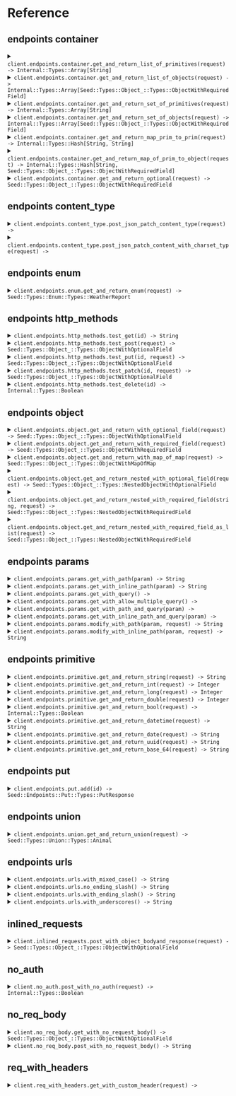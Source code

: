 # Reference
## endpoints container
<details><summary><code>client.endpoints.container.get_and_return_list_of_primitives(request) -> Internal::Types::Array[String]</code></summary>
<dl>
<dd>

#### 🔌 Usage

<dl>
<dd>

<dl>
<dd>

```ruby
client.endpoints.container.get_and_return_list_of_primitives();
```
</dd>
</dl>
</dd>
</dl>

#### ⚙️ Parameters

<dl>
<dd>

<dl>
<dd>

**request:** `Internal::Types::Array[String]` 
    
</dd>
</dl>
</dd>
</dl>


</dd>
</dl>
</details>

<details><summary><code>client.endpoints.container.get_and_return_list_of_objects(request) -> Internal::Types::Array[Seed::Types::Object_::Types::ObjectWithRequiredField]</code></summary>
<dl>
<dd>

#### 🔌 Usage

<dl>
<dd>

<dl>
<dd>

```ruby
client.endpoints.container.get_and_return_list_of_objects();
```
</dd>
</dl>
</dd>
</dl>

#### ⚙️ Parameters

<dl>
<dd>

<dl>
<dd>

**request:** `Internal::Types::Array[Seed::Types::Object_::Types::ObjectWithRequiredField]` 
    
</dd>
</dl>
</dd>
</dl>


</dd>
</dl>
</details>

<details><summary><code>client.endpoints.container.get_and_return_set_of_primitives(request) -> Internal::Types::Array[String]</code></summary>
<dl>
<dd>

#### 🔌 Usage

<dl>
<dd>

<dl>
<dd>

```ruby
client.endpoints.container.get_and_return_set_of_primitives();
```
</dd>
</dl>
</dd>
</dl>

#### ⚙️ Parameters

<dl>
<dd>

<dl>
<dd>

**request:** `Internal::Types::Array[String]` 
    
</dd>
</dl>
</dd>
</dl>


</dd>
</dl>
</details>

<details><summary><code>client.endpoints.container.get_and_return_set_of_objects(request) -> Internal::Types::Array[Seed::Types::Object_::Types::ObjectWithRequiredField]</code></summary>
<dl>
<dd>

#### 🔌 Usage

<dl>
<dd>

<dl>
<dd>

```ruby
client.endpoints.container.get_and_return_set_of_objects();
```
</dd>
</dl>
</dd>
</dl>

#### ⚙️ Parameters

<dl>
<dd>

<dl>
<dd>

**request:** `Internal::Types::Array[Seed::Types::Object_::Types::ObjectWithRequiredField]` 
    
</dd>
</dl>
</dd>
</dl>


</dd>
</dl>
</details>

<details><summary><code>client.endpoints.container.get_and_return_map_prim_to_prim(request) -> Internal::Types::Hash[String, String]</code></summary>
<dl>
<dd>

#### 🔌 Usage

<dl>
<dd>

<dl>
<dd>

```ruby
client.endpoints.container.get_and_return_map_prim_to_prim({
  string:'string'
});
```
</dd>
</dl>
</dd>
</dl>

#### ⚙️ Parameters

<dl>
<dd>

<dl>
<dd>

**request:** `Internal::Types::Hash[String, String]` 
    
</dd>
</dl>
</dd>
</dl>


</dd>
</dl>
</details>

<details><summary><code>client.endpoints.container.get_and_return_map_of_prim_to_object(request) -> Internal::Types::Hash[String, Seed::Types::Object_::Types::ObjectWithRequiredField]</code></summary>
<dl>
<dd>

#### 🔌 Usage

<dl>
<dd>

<dl>
<dd>

```ruby
client.endpoints.container.get_and_return_map_of_prim_to_object({
  string:{
    string:'string'
  }
});
```
</dd>
</dl>
</dd>
</dl>

#### ⚙️ Parameters

<dl>
<dd>

<dl>
<dd>

**request:** `Internal::Types::Hash[String, Seed::Types::Object_::Types::ObjectWithRequiredField]` 
    
</dd>
</dl>
</dd>
</dl>


</dd>
</dl>
</details>

<details><summary><code>client.endpoints.container.get_and_return_optional(request) -> Seed::Types::Object_::Types::ObjectWithRequiredField</code></summary>
<dl>
<dd>

#### 🔌 Usage

<dl>
<dd>

<dl>
<dd>

```ruby
client.endpoints.container.get_and_return_optional({
  string:'string'
});
```
</dd>
</dl>
</dd>
</dl>

#### ⚙️ Parameters

<dl>
<dd>

<dl>
<dd>

**request:** `Seed::Types::Object_::Types::ObjectWithRequiredField` 
    
</dd>
</dl>
</dd>
</dl>


</dd>
</dl>
</details>

## endpoints content_type
<details><summary><code>client.endpoints.content_type.post_json_patch_content_type(request) -> </code></summary>
<dl>
<dd>

#### 🔌 Usage

<dl>
<dd>

<dl>
<dd>

```ruby
client.endpoints.content_type.post_json_patch_content_type({
  string:'string',
  integer:1,
  long:1000000,
  double:1.1,
  bool:true,
  datetime:'2024-01-15T09:30:00Z',
  date:'2023-01-15',
  uuid:'d5e9c84f-c2b2-4bf4-b4b0-7ffd7a9ffc32',
  base64:'SGVsbG8gd29ybGQh',
  list:['list', 'list'],
  set:Set.new(['set']),
  map:{
    1:'map'
  },
  bigint:'1000000'
});
```
</dd>
</dl>
</dd>
</dl>

#### ⚙️ Parameters

<dl>
<dd>

<dl>
<dd>

**request:** `Seed::Types::Object_::Types::ObjectWithOptionalField` 
    
</dd>
</dl>
</dd>
</dl>


</dd>
</dl>
</details>

<details><summary><code>client.endpoints.content_type.post_json_patch_content_with_charset_type(request) -> </code></summary>
<dl>
<dd>

#### 🔌 Usage

<dl>
<dd>

<dl>
<dd>

```ruby
client.endpoints.content_type.post_json_patch_content_with_charset_type({
  string:'string',
  integer:1,
  long:1000000,
  double:1.1,
  bool:true,
  datetime:'2024-01-15T09:30:00Z',
  date:'2023-01-15',
  uuid:'d5e9c84f-c2b2-4bf4-b4b0-7ffd7a9ffc32',
  base64:'SGVsbG8gd29ybGQh',
  list:['list', 'list'],
  set:Set.new(['set']),
  map:{
    1:'map'
  },
  bigint:'1000000'
});
```
</dd>
</dl>
</dd>
</dl>

#### ⚙️ Parameters

<dl>
<dd>

<dl>
<dd>

**request:** `Seed::Types::Object_::Types::ObjectWithOptionalField` 
    
</dd>
</dl>
</dd>
</dl>


</dd>
</dl>
</details>

## endpoints enum
<details><summary><code>client.endpoints.enum.get_and_return_enum(request) -> Seed::Types::Enum::Types::WeatherReport</code></summary>
<dl>
<dd>

#### 🔌 Usage

<dl>
<dd>

<dl>
<dd>

```ruby
client.endpoints.enum.get_and_return_enum();
```
</dd>
</dl>
</dd>
</dl>

#### ⚙️ Parameters

<dl>
<dd>

<dl>
<dd>

**request:** `Seed::Types::Enum::Types::WeatherReport` 
    
</dd>
</dl>
</dd>
</dl>


</dd>
</dl>
</details>

## endpoints http_methods
<details><summary><code>client.endpoints.http_methods.test_get(id) -> String</code></summary>
<dl>
<dd>

#### 🔌 Usage

<dl>
<dd>

<dl>
<dd>

```ruby
client.endpoints.http_methods.test_get();
```
</dd>
</dl>
</dd>
</dl>

#### ⚙️ Parameters

<dl>
<dd>

<dl>
<dd>

**id:** `String` 
    
</dd>
</dl>
</dd>
</dl>


</dd>
</dl>
</details>

<details><summary><code>client.endpoints.http_methods.test_post(request) -> Seed::Types::Object_::Types::ObjectWithOptionalField</code></summary>
<dl>
<dd>

#### 🔌 Usage

<dl>
<dd>

<dl>
<dd>

```ruby
client.endpoints.http_methods.test_post({
  string:'string'
});
```
</dd>
</dl>
</dd>
</dl>

#### ⚙️ Parameters

<dl>
<dd>

<dl>
<dd>

**request:** `Seed::Types::Object_::Types::ObjectWithRequiredField` 
    
</dd>
</dl>
</dd>
</dl>


</dd>
</dl>
</details>

<details><summary><code>client.endpoints.http_methods.test_put(id, request) -> Seed::Types::Object_::Types::ObjectWithOptionalField</code></summary>
<dl>
<dd>

#### 🔌 Usage

<dl>
<dd>

<dl>
<dd>

```ruby
client.endpoints.http_methods.test_put({
  string:'string'
});
```
</dd>
</dl>
</dd>
</dl>

#### ⚙️ Parameters

<dl>
<dd>

<dl>
<dd>

**id:** `String` 
    
</dd>
</dl>

<dl>
<dd>

**request:** `Seed::Types::Object_::Types::ObjectWithRequiredField` 
    
</dd>
</dl>
</dd>
</dl>


</dd>
</dl>
</details>

<details><summary><code>client.endpoints.http_methods.test_patch(id, request) -> Seed::Types::Object_::Types::ObjectWithOptionalField</code></summary>
<dl>
<dd>

#### 🔌 Usage

<dl>
<dd>

<dl>
<dd>

```ruby
client.endpoints.http_methods.test_patch({
  string:'string',
  integer:1,
  long:1000000,
  double:1.1,
  bool:true,
  datetime:'2024-01-15T09:30:00Z',
  date:'2023-01-15',
  uuid:'d5e9c84f-c2b2-4bf4-b4b0-7ffd7a9ffc32',
  base64:'SGVsbG8gd29ybGQh',
  list:['list', 'list'],
  set:Set.new(['set']),
  map:{
    1:'map'
  },
  bigint:'1000000'
});
```
</dd>
</dl>
</dd>
</dl>

#### ⚙️ Parameters

<dl>
<dd>

<dl>
<dd>

**id:** `String` 
    
</dd>
</dl>

<dl>
<dd>

**request:** `Seed::Types::Object_::Types::ObjectWithOptionalField` 
    
</dd>
</dl>
</dd>
</dl>


</dd>
</dl>
</details>

<details><summary><code>client.endpoints.http_methods.test_delete(id) -> Internal::Types::Boolean</code></summary>
<dl>
<dd>

#### 🔌 Usage

<dl>
<dd>

<dl>
<dd>

```ruby
client.endpoints.http_methods.test_delete();
```
</dd>
</dl>
</dd>
</dl>

#### ⚙️ Parameters

<dl>
<dd>

<dl>
<dd>

**id:** `String` 
    
</dd>
</dl>
</dd>
</dl>


</dd>
</dl>
</details>

## endpoints object
<details><summary><code>client.endpoints.object.get_and_return_with_optional_field(request) -> Seed::Types::Object_::Types::ObjectWithOptionalField</code></summary>
<dl>
<dd>

#### 🔌 Usage

<dl>
<dd>

<dl>
<dd>

```ruby
client.endpoints.object.get_and_return_with_optional_field({
  string:'string',
  integer:1,
  long:1000000,
  double:1.1,
  bool:true,
  datetime:'2024-01-15T09:30:00Z',
  date:'2023-01-15',
  uuid:'d5e9c84f-c2b2-4bf4-b4b0-7ffd7a9ffc32',
  base64:'SGVsbG8gd29ybGQh',
  list:['list', 'list'],
  set:Set.new(['set']),
  map:{
    1:'map'
  },
  bigint:'1000000'
});
```
</dd>
</dl>
</dd>
</dl>

#### ⚙️ Parameters

<dl>
<dd>

<dl>
<dd>

**request:** `Seed::Types::Object_::Types::ObjectWithOptionalField` 
    
</dd>
</dl>
</dd>
</dl>


</dd>
</dl>
</details>

<details><summary><code>client.endpoints.object.get_and_return_with_required_field(request) -> Seed::Types::Object_::Types::ObjectWithRequiredField</code></summary>
<dl>
<dd>

#### 🔌 Usage

<dl>
<dd>

<dl>
<dd>

```ruby
client.endpoints.object.get_and_return_with_required_field({
  string:'string'
});
```
</dd>
</dl>
</dd>
</dl>

#### ⚙️ Parameters

<dl>
<dd>

<dl>
<dd>

**request:** `Seed::Types::Object_::Types::ObjectWithRequiredField` 
    
</dd>
</dl>
</dd>
</dl>


</dd>
</dl>
</details>

<details><summary><code>client.endpoints.object.get_and_return_with_map_of_map(request) -> Seed::Types::Object_::Types::ObjectWithMapOfMap</code></summary>
<dl>
<dd>

#### 🔌 Usage

<dl>
<dd>

<dl>
<dd>

```ruby
client.endpoints.object.get_and_return_with_map_of_map({
  map:{
    map:{
      map:'map'
    }
  }
});
```
</dd>
</dl>
</dd>
</dl>

#### ⚙️ Parameters

<dl>
<dd>

<dl>
<dd>

**request:** `Seed::Types::Object_::Types::ObjectWithMapOfMap` 
    
</dd>
</dl>
</dd>
</dl>


</dd>
</dl>
</details>

<details><summary><code>client.endpoints.object.get_and_return_nested_with_optional_field(request) -> Seed::Types::Object_::Types::NestedObjectWithOptionalField</code></summary>
<dl>
<dd>

#### 🔌 Usage

<dl>
<dd>

<dl>
<dd>

```ruby
client.endpoints.object.get_and_return_nested_with_optional_field({
  string:'string',
  NestedObject:{
    string:'string',
    integer:1,
    long:1000000,
    double:1.1,
    bool:true,
    datetime:'2024-01-15T09:30:00Z',
    date:'2023-01-15',
    uuid:'d5e9c84f-c2b2-4bf4-b4b0-7ffd7a9ffc32',
    base64:'SGVsbG8gd29ybGQh',
    list:['list', 'list'],
    set:Set.new(['set']),
    map:{
      1:'map'
    },
    bigint:'1000000'
  }
});
```
</dd>
</dl>
</dd>
</dl>

#### ⚙️ Parameters

<dl>
<dd>

<dl>
<dd>

**request:** `Seed::Types::Object_::Types::NestedObjectWithOptionalField` 
    
</dd>
</dl>
</dd>
</dl>


</dd>
</dl>
</details>

<details><summary><code>client.endpoints.object.get_and_return_nested_with_required_field(string, request) -> Seed::Types::Object_::Types::NestedObjectWithRequiredField</code></summary>
<dl>
<dd>

#### 🔌 Usage

<dl>
<dd>

<dl>
<dd>

```ruby
client.endpoints.object.get_and_return_nested_with_required_field({
  string:'string',
  NestedObject:{
    string:'string',
    integer:1,
    long:1000000,
    double:1.1,
    bool:true,
    datetime:'2024-01-15T09:30:00Z',
    date:'2023-01-15',
    uuid:'d5e9c84f-c2b2-4bf4-b4b0-7ffd7a9ffc32',
    base64:'SGVsbG8gd29ybGQh',
    list:['list', 'list'],
    set:Set.new(['set']),
    map:{
      1:'map'
    },
    bigint:'1000000'
  }
});
```
</dd>
</dl>
</dd>
</dl>

#### ⚙️ Parameters

<dl>
<dd>

<dl>
<dd>

**string:** `String` 
    
</dd>
</dl>

<dl>
<dd>

**request:** `Seed::Types::Object_::Types::NestedObjectWithRequiredField` 
    
</dd>
</dl>
</dd>
</dl>


</dd>
</dl>
</details>

<details><summary><code>client.endpoints.object.get_and_return_nested_with_required_field_as_list(request) -> Seed::Types::Object_::Types::NestedObjectWithRequiredField</code></summary>
<dl>
<dd>

#### 🔌 Usage

<dl>
<dd>

<dl>
<dd>

```ruby
client.endpoints.object.get_and_return_nested_with_required_field_as_list();
```
</dd>
</dl>
</dd>
</dl>

#### ⚙️ Parameters

<dl>
<dd>

<dl>
<dd>

**request:** `Internal::Types::Array[Seed::Types::Object_::Types::NestedObjectWithRequiredField]` 
    
</dd>
</dl>
</dd>
</dl>


</dd>
</dl>
</details>

## endpoints params
<details><summary><code>client.endpoints.params.get_with_path(param) -> String</code></summary>
<dl>
<dd>

#### 📝 Description

<dl>
<dd>

<dl>
<dd>

GET with path param
</dd>
</dl>
</dd>
</dl>

#### 🔌 Usage

<dl>
<dd>

<dl>
<dd>

```ruby
client.endpoints.params.get_with_path();
```
</dd>
</dl>
</dd>
</dl>

#### ⚙️ Parameters

<dl>
<dd>

<dl>
<dd>

**param:** `String` 
    
</dd>
</dl>
</dd>
</dl>


</dd>
</dl>
</details>

<details><summary><code>client.endpoints.params.get_with_inline_path(param) -> String</code></summary>
<dl>
<dd>

#### 📝 Description

<dl>
<dd>

<dl>
<dd>

GET with path param
</dd>
</dl>
</dd>
</dl>

#### 🔌 Usage

<dl>
<dd>

<dl>
<dd>

```ruby
client.endpoints.params.get_with_path();
```
</dd>
</dl>
</dd>
</dl>

#### ⚙️ Parameters

<dl>
<dd>

<dl>
<dd>

**param:** `String` 
    
</dd>
</dl>
</dd>
</dl>


</dd>
</dl>
</details>

<details><summary><code>client.endpoints.params.get_with_query() -> </code></summary>
<dl>
<dd>

#### 📝 Description

<dl>
<dd>

<dl>
<dd>

GET with query param
</dd>
</dl>
</dd>
</dl>

#### 🔌 Usage

<dl>
<dd>

<dl>
<dd>

```ruby
client.endpoints.params.get_with_query({
  query:'query',
  number:1
});
```
</dd>
</dl>
</dd>
</dl>

#### ⚙️ Parameters

<dl>
<dd>

<dl>
<dd>

**query:** `String` 
    
</dd>
</dl>

<dl>
<dd>

**number:** `Integer` 
    
</dd>
</dl>
</dd>
</dl>


</dd>
</dl>
</details>

<details><summary><code>client.endpoints.params.get_with_allow_multiple_query() -> </code></summary>
<dl>
<dd>

#### 📝 Description

<dl>
<dd>

<dl>
<dd>

GET with multiple of same query param
</dd>
</dl>
</dd>
</dl>

#### 🔌 Usage

<dl>
<dd>

<dl>
<dd>

```ruby
client.endpoints.params.get_with_query({
  query:'query',
  number:1
});
```
</dd>
</dl>
</dd>
</dl>

#### ⚙️ Parameters

<dl>
<dd>

<dl>
<dd>

**query:** `String` 
    
</dd>
</dl>

<dl>
<dd>

**number:** `Integer` 
    
</dd>
</dl>
</dd>
</dl>


</dd>
</dl>
</details>

<details><summary><code>client.endpoints.params.get_with_path_and_query(param) -> </code></summary>
<dl>
<dd>

#### 📝 Description

<dl>
<dd>

<dl>
<dd>

GET with path and query params
</dd>
</dl>
</dd>
</dl>

#### 🔌 Usage

<dl>
<dd>

<dl>
<dd>

```ruby
client.endpoints.params.get_with_path_and_query({
  param:'param',
  query:'query'
});
```
</dd>
</dl>
</dd>
</dl>

#### ⚙️ Parameters

<dl>
<dd>

<dl>
<dd>

**param:** `String` 
    
</dd>
</dl>

<dl>
<dd>

**query:** `String` 
    
</dd>
</dl>
</dd>
</dl>


</dd>
</dl>
</details>

<details><summary><code>client.endpoints.params.get_with_inline_path_and_query(param) -> </code></summary>
<dl>
<dd>

#### 📝 Description

<dl>
<dd>

<dl>
<dd>

GET with path and query params
</dd>
</dl>
</dd>
</dl>

#### 🔌 Usage

<dl>
<dd>

<dl>
<dd>

```ruby
client.endpoints.params.get_with_path_and_query({
  param:'param',
  query:'query'
});
```
</dd>
</dl>
</dd>
</dl>

#### ⚙️ Parameters

<dl>
<dd>

<dl>
<dd>

**param:** `String` 
    
</dd>
</dl>

<dl>
<dd>

**query:** `String` 
    
</dd>
</dl>
</dd>
</dl>


</dd>
</dl>
</details>

<details><summary><code>client.endpoints.params.modify_with_path(param, request) -> String</code></summary>
<dl>
<dd>

#### 📝 Description

<dl>
<dd>

<dl>
<dd>

PUT to update with path param
</dd>
</dl>
</dd>
</dl>

#### 🔌 Usage

<dl>
<dd>

<dl>
<dd>

```ruby
client.endpoints.params.modify_with_inline_path({
  param:'param'
});
```
</dd>
</dl>
</dd>
</dl>

#### ⚙️ Parameters

<dl>
<dd>

<dl>
<dd>

**param:** `String` 
    
</dd>
</dl>

<dl>
<dd>

**request:** `String` 
    
</dd>
</dl>
</dd>
</dl>


</dd>
</dl>
</details>

<details><summary><code>client.endpoints.params.modify_with_inline_path(param, request) -> String</code></summary>
<dl>
<dd>

#### 📝 Description

<dl>
<dd>

<dl>
<dd>

PUT to update with path param
</dd>
</dl>
</dd>
</dl>

#### 🔌 Usage

<dl>
<dd>

<dl>
<dd>

```ruby
client.endpoints.params.modify_with_inline_path({
  param:'param'
});
```
</dd>
</dl>
</dd>
</dl>

#### ⚙️ Parameters

<dl>
<dd>

<dl>
<dd>

**param:** `String` 
    
</dd>
</dl>

<dl>
<dd>

**request:** `String` 
    
</dd>
</dl>
</dd>
</dl>


</dd>
</dl>
</details>

## endpoints primitive
<details><summary><code>client.endpoints.primitive.get_and_return_string(request) -> String</code></summary>
<dl>
<dd>

#### 🔌 Usage

<dl>
<dd>

<dl>
<dd>

```ruby
client.endpoints.primitive.get_and_return_string();
```
</dd>
</dl>
</dd>
</dl>

#### ⚙️ Parameters

<dl>
<dd>

<dl>
<dd>

**request:** `String` 
    
</dd>
</dl>
</dd>
</dl>


</dd>
</dl>
</details>

<details><summary><code>client.endpoints.primitive.get_and_return_int(request) -> Integer</code></summary>
<dl>
<dd>

#### 🔌 Usage

<dl>
<dd>

<dl>
<dd>

```ruby
client.endpoints.primitive.get_and_return_int();
```
</dd>
</dl>
</dd>
</dl>

#### ⚙️ Parameters

<dl>
<dd>

<dl>
<dd>

**request:** `Integer` 
    
</dd>
</dl>
</dd>
</dl>


</dd>
</dl>
</details>

<details><summary><code>client.endpoints.primitive.get_and_return_long(request) -> Integer</code></summary>
<dl>
<dd>

#### 🔌 Usage

<dl>
<dd>

<dl>
<dd>

```ruby
client.endpoints.primitive.get_and_return_long();
```
</dd>
</dl>
</dd>
</dl>

#### ⚙️ Parameters

<dl>
<dd>

<dl>
<dd>

**request:** `Integer` 
    
</dd>
</dl>
</dd>
</dl>


</dd>
</dl>
</details>

<details><summary><code>client.endpoints.primitive.get_and_return_double(request) -> Integer</code></summary>
<dl>
<dd>

#### 🔌 Usage

<dl>
<dd>

<dl>
<dd>

```ruby
client.endpoints.primitive.get_and_return_double();
```
</dd>
</dl>
</dd>
</dl>

#### ⚙️ Parameters

<dl>
<dd>

<dl>
<dd>

**request:** `Integer` 
    
</dd>
</dl>
</dd>
</dl>


</dd>
</dl>
</details>

<details><summary><code>client.endpoints.primitive.get_and_return_bool(request) -> Internal::Types::Boolean</code></summary>
<dl>
<dd>

#### 🔌 Usage

<dl>
<dd>

<dl>
<dd>

```ruby
client.endpoints.primitive.get_and_return_bool();
```
</dd>
</dl>
</dd>
</dl>

#### ⚙️ Parameters

<dl>
<dd>

<dl>
<dd>

**request:** `Internal::Types::Boolean` 
    
</dd>
</dl>
</dd>
</dl>


</dd>
</dl>
</details>

<details><summary><code>client.endpoints.primitive.get_and_return_datetime(request) -> String</code></summary>
<dl>
<dd>

#### 🔌 Usage

<dl>
<dd>

<dl>
<dd>

```ruby
client.endpoints.primitive.get_and_return_datetime();
```
</dd>
</dl>
</dd>
</dl>

#### ⚙️ Parameters

<dl>
<dd>

<dl>
<dd>

**request:** `String` 
    
</dd>
</dl>
</dd>
</dl>


</dd>
</dl>
</details>

<details><summary><code>client.endpoints.primitive.get_and_return_date(request) -> String</code></summary>
<dl>
<dd>

#### 🔌 Usage

<dl>
<dd>

<dl>
<dd>

```ruby
client.endpoints.primitive.get_and_return_date();
```
</dd>
</dl>
</dd>
</dl>

#### ⚙️ Parameters

<dl>
<dd>

<dl>
<dd>

**request:** `String` 
    
</dd>
</dl>
</dd>
</dl>


</dd>
</dl>
</details>

<details><summary><code>client.endpoints.primitive.get_and_return_uuid(request) -> String</code></summary>
<dl>
<dd>

#### 🔌 Usage

<dl>
<dd>

<dl>
<dd>

```ruby
client.endpoints.primitive.get_and_return_uuid();
```
</dd>
</dl>
</dd>
</dl>

#### ⚙️ Parameters

<dl>
<dd>

<dl>
<dd>

**request:** `String` 
    
</dd>
</dl>
</dd>
</dl>


</dd>
</dl>
</details>

<details><summary><code>client.endpoints.primitive.get_and_return_base_64(request) -> String</code></summary>
<dl>
<dd>

#### 🔌 Usage

<dl>
<dd>

<dl>
<dd>

```ruby
client.endpoints.primitive.get_and_return_base_64();
```
</dd>
</dl>
</dd>
</dl>

#### ⚙️ Parameters

<dl>
<dd>

<dl>
<dd>

**request:** `String` 
    
</dd>
</dl>
</dd>
</dl>


</dd>
</dl>
</details>

## endpoints put
<details><summary><code>client.endpoints.put.add(id) -> Seed::Endpoints::Put::Types::PutResponse</code></summary>
<dl>
<dd>

#### 🔌 Usage

<dl>
<dd>

<dl>
<dd>

```ruby
client.endpoints.put.add({
  id:'id'
});
```
</dd>
</dl>
</dd>
</dl>

#### ⚙️ Parameters

<dl>
<dd>

<dl>
<dd>

**id:** `String` 
    
</dd>
</dl>
</dd>
</dl>


</dd>
</dl>
</details>

## endpoints union
<details><summary><code>client.endpoints.union.get_and_return_union(request) -> Seed::Types::Union::Types::Animal</code></summary>
<dl>
<dd>

#### 🔌 Usage

<dl>
<dd>

<dl>
<dd>

```ruby
client.endpoints.union.get_and_return_union();
```
</dd>
</dl>
</dd>
</dl>

#### ⚙️ Parameters

<dl>
<dd>

<dl>
<dd>

**request:** `Seed::Types::Union::Types::Animal` 
    
</dd>
</dl>
</dd>
</dl>


</dd>
</dl>
</details>

## endpoints urls
<details><summary><code>client.endpoints.urls.with_mixed_case() -> String</code></summary>
<dl>
<dd>

#### 🔌 Usage

<dl>
<dd>

<dl>
<dd>

```ruby
client.endpoints.urls.with_mixed_case();
```
</dd>
</dl>
</dd>
</dl>


</dd>
</dl>
</details>

<details><summary><code>client.endpoints.urls.no_ending_slash() -> String</code></summary>
<dl>
<dd>

#### 🔌 Usage

<dl>
<dd>

<dl>
<dd>

```ruby
client.endpoints.urls.no_ending_slash();
```
</dd>
</dl>
</dd>
</dl>


</dd>
</dl>
</details>

<details><summary><code>client.endpoints.urls.with_ending_slash() -> String</code></summary>
<dl>
<dd>

#### 🔌 Usage

<dl>
<dd>

<dl>
<dd>

```ruby
client.endpoints.urls.with_ending_slash();
```
</dd>
</dl>
</dd>
</dl>


</dd>
</dl>
</details>

<details><summary><code>client.endpoints.urls.with_underscores() -> String</code></summary>
<dl>
<dd>

#### 🔌 Usage

<dl>
<dd>

<dl>
<dd>

```ruby
client.endpoints.urls.with_underscores();
```
</dd>
</dl>
</dd>
</dl>


</dd>
</dl>
</details>

## inlined_requests
<details><summary><code>client.inlined_requests.post_with_object_bodyand_response(request) -> Seed::Types::Object_::Types::ObjectWithOptionalField</code></summary>
<dl>
<dd>

#### 📝 Description

<dl>
<dd>

<dl>
<dd>

POST with custom object in request body, response is an object
</dd>
</dl>
</dd>
</dl>

#### 🔌 Usage

<dl>
<dd>

<dl>
<dd>

```ruby
client.inlined_requests.post_with_object_bodyand_response({
  string:'string',
  integer:1,
  nestedObject:{
    string:'string',
    integer:1,
    long:1000000,
    double:1.1,
    bool:true,
    datetime:'2024-01-15T09:30:00Z',
    date:'2023-01-15',
    uuid:'d5e9c84f-c2b2-4bf4-b4b0-7ffd7a9ffc32',
    base64:'SGVsbG8gd29ybGQh',
    list:['list', 'list'],
    set:Set.new(['set']),
    map:{
      1:'map'
    },
    bigint:'1000000'
  }
});
```
</dd>
</dl>
</dd>
</dl>

#### ⚙️ Parameters

<dl>
<dd>

<dl>
<dd>

**string:** `String` 
    
</dd>
</dl>

<dl>
<dd>

**integer:** `Integer` 
    
</dd>
</dl>

<dl>
<dd>

**nestedObject:** `Seed::Types::Object_::Types::ObjectWithOptionalField` 
    
</dd>
</dl>
</dd>
</dl>


</dd>
</dl>
</details>

## no_auth
<details><summary><code>client.no_auth.post_with_no_auth(request) -> Internal::Types::Boolean</code></summary>
<dl>
<dd>

#### 📝 Description

<dl>
<dd>

<dl>
<dd>

POST request with no auth
</dd>
</dl>
</dd>
</dl>

#### 🔌 Usage

<dl>
<dd>

<dl>
<dd>

```ruby
client.no_auth.post_with_no_auth();
```
</dd>
</dl>
</dd>
</dl>

#### ⚙️ Parameters

<dl>
<dd>

<dl>
<dd>

**request:** `Internal::Types::Hash[String, Object]` 
    
</dd>
</dl>
</dd>
</dl>


</dd>
</dl>
</details>

## no_req_body
<details><summary><code>client.no_req_body.get_with_no_request_body() -> Seed::Types::Object_::Types::ObjectWithOptionalField</code></summary>
<dl>
<dd>

#### 🔌 Usage

<dl>
<dd>

<dl>
<dd>

```ruby
client.no_req_body.get_with_no_request_body();
```
</dd>
</dl>
</dd>
</dl>


</dd>
</dl>
</details>

<details><summary><code>client.no_req_body.post_with_no_request_body() -> String</code></summary>
<dl>
<dd>

#### 🔌 Usage

<dl>
<dd>

<dl>
<dd>

```ruby
client.no_req_body.post_with_no_request_body();
```
</dd>
</dl>
</dd>
</dl>


</dd>
</dl>
</details>

## req_with_headers
<details><summary><code>client.req_with_headers.get_with_custom_header(request) -> </code></summary>
<dl>
<dd>

#### 🔌 Usage

<dl>
<dd>

<dl>
<dd>

```ruby
client.req_with_headers.get_with_custom_header({
  xTestServiceHeader:'X-TEST-SERVICE-HEADER',
  xTestEndpointHeader:'X-TEST-ENDPOINT-HEADER'
});
```
</dd>
</dl>
</dd>
</dl>

#### ⚙️ Parameters

<dl>
<dd>

<dl>
<dd>

**xTestEndpointHeader:** `String` 
    
</dd>
</dl>

<dl>
<dd>

**request:** `String` 
    
</dd>
</dl>
</dd>
</dl>


</dd>
</dl>
</details>
